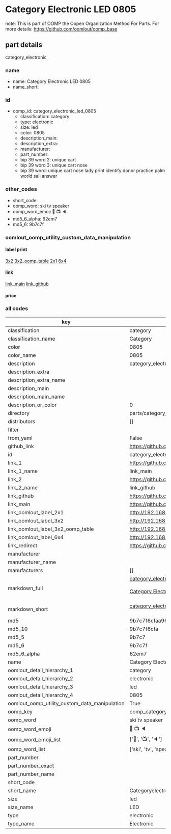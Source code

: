 # Category Electronic LED 0805  

note: This is part of OOMP the Oopen Organization Method For Parts. For more details: https://github.com/oomlout/oomp_base

##  part details
  



category_electronic



### name
* name: Category Electronic LED 0805
* name_short: 
### id
* oomp_id: category_electronic_led_0805
  * classification: category
  * type: electronic
  * size: led
  * color: 0805
  * description_main: 
  * description_extra: 
  * manufacturer: 
  * part_number: 
  * bip 39 word 2: unique cart
  * bip 39 word 3: unique cart nose
  * bip 39 word: unique cart nose lady print identify donor practice palm world sail answer

### other_codes
* short_code: 
* oomp_word: ski tv speaker
* oomp_word_emoji :ski: :tv: :speaker:
* md5_6_alpha: 62em7
* md5_6: 9b7c7f






### oomlout_oomp_utility_custom_data_manipulation
#### label print
[3x2](http://192.168.1.245:1112/?label=oomp%2062em7)
[3x2_oomp_table](http://192.168.1.108:1112/?label=oomp%2062em7)
[2x1](http://192.168.1.242:1112/?label=oomp%2062em7)
[6x4](http://192.168.1.55:1112/?label=oomp%2062em7)    

#### link

[link_main](https://github.com/oomlout/oomlout_oomp_version_1_messy/tree/main/parts/category_electronic_led_0805) [link_github](https://github.com/oomlout/oomlout_oomp_version_1_messy/tree/main/parts/category_electronic_led_0805)                             

#### price







### all codes 
| key | value |  
| --- | --- |  
| classification | category |  
| classification_name | Category |  
| color | 0805 |  
| color_name | 0805 |  
| description | category_electronic |  
| description_extra |  |  
| description_extra_name |  |  
| description_main |  |  
| description_main_name |  |  
| description_or_color | 0  |  
| directory | parts/category_electronic_led_0805 |  
| distributors | [] |  
| filter |  |  
| from_yaml | False |  
| github_link | https://github.com/oomlout/oomlout_oomp_part_src/tree/main/parts/category_electronic_led_0805 |  
| id | category_electronic_led_0805 |  
| link_1 | https://github.com/oomlout/oomlout_oomp_version_1_messy/tree/main/parts/category_electronic_led_0805 |  
| link_1_name | link_main |  
| link_2 | https://github.com/oomlout/oomlout_oomp_version_1_messy/tree/main/parts/category_electronic_led_0805 |  
| link_2_name | link_github |  
| link_github | https://github.com/oomlout/oomlout_oomp_version_1_messy/tree/main/parts/category_electronic_led_0805 |  
| link_main | https://github.com/oomlout/oomlout_oomp_version_1_messy/tree/main/parts/category_electronic_led_0805 |  
| link_oomlout_label_2x1 | http://192.168.1.242:1112/?label=oomp%2062em7 |  
| link_oomlout_label_3x2 | http://192.168.1.245:1112/?label=oomp%2062em7 |  
| link_oomlout_label_3x2_oomp_table | http://192.168.1.108:1112/?label=oomp%2062em7 |  
| link_oomlout_label_6x4 | http://192.168.1.55:1112/?label=oomp%2062em7 |  
| link_redirect | https://github.com/oomlout/oomlout_oomp_version_1_messy/tree/main/parts/category_electronic_led_0805 |  
| manufacturer |  |  
| manufacturer_name |  |  
| manufacturers | [] |  
| markdown_full | [category_electronic_led_0805](none)<br>[](none)<br>[Category Electronic Led 0805](none)<br><br> |  
| markdown_short | [category_electronic_led_0805](none)<br><br> |  
| md5 | 9b7c7f6cfaa96829c25567c92cc8c76c |  
| md5_10 | 9b7c7f6cfa |  
| md5_5 | 9b7c7 |  
| md5_6 | 9b7c7f |  
| md5_6_alpha | 62em7 |  
| name | Category Electronic LED 0805 |  
| oomlout_detail_hierarchy_1 | category |  
| oomlout_detail_hierarchy_2 | electronic |  
| oomlout_detail_hierarchy_3 | led |  
| oomlout_detail_hierarchy_4 | 0805 |  
| oomlout_oomp_utility_custom_data_manipulation | True |  
| oomp_key | oomp_category_electronic_led_0805 |  
| oomp_word | ski tv speaker |  
| oomp_word_emoji | :ski: :tv: :speaker: |  
| oomp_word_emoji_list | [':ski:', ':tv:', ':speaker:'] |  
| oomp_word_list | ['ski', 'tv', 'speaker'] |  
| part_number |  |  
| part_number_exact |  |  
| part_number_name |  |  
| short_code |  |  
| short_name | Categoryelectronic |  
| size | led |  
| size_name | LED |  
| type | electronic |  
| type_name | Electronic |  
